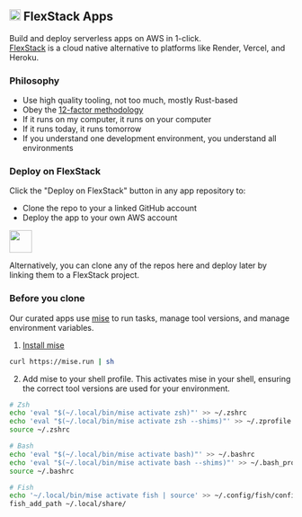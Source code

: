 <h2><img src="https://flexstack.com/favicon.svg" height=20 alt=""/> FlexStack Apps</h2>

Build and deploy serverless apps on AWS in 1-click.<br/>
[FlexStack](https://flexstack.com) is a cloud native alternative to platforms like Render, Vercel, and Heroku.

### Philosophy

- Use high quality tooling, not too much, mostly Rust-based
- Obey the [12-factor methodology](https://12factor.net/)
- If it runs on my computer, it runs on your computer
- If it runs today, it runs tomorrow
- If you understand one development environment, you understand all environments

### Deploy on FlexStack

Click the "Deploy on FlexStack" button in any app repository to:

- Clone the repo to your a linked GitHub account
- Deploy the app to your own AWS account

<a href="https://flexstack.com/deploy/apps"><img src="https://flexstack.com/deploy-on-flexstack.svg" height=40/></a>

Alternatively, you can clone any of the repos here and deploy later by linking them to a FlexStack project.

### Before you clone

Our curated apps use [mise](https://mise.jdx.dev/about.html) to run tasks, manage tool versions, 
and manage environment variables.

1. [Install mise](https://mise.jdx.dev/getting-started.html)

```sh
curl https://mise.run | sh
```

2. Add mise to your shell profile. This activates mise in your shell, ensuring the correct tool versions are used for your environment.

```sh
# Zsh
echo 'eval "$(~/.local/bin/mise activate zsh)"' >> ~/.zshrc
echo 'eval "$(~/.local/bin/mise activate zsh --shims)"' >> ~/.zprofile
source ~/.zshrc

# Bash 
echo 'eval "$(~/.local/bin/mise activate bash)"' >> ~/.bashrc
echo 'eval "$(~/.local/bin/mise activate bash --shims)"' >> ~/.bash_profile
source ~/.bashrc

# Fish
echo '~/.local/bin/mise activate fish | source' >> ~/.config/fish/config.fish
fish_add_path ~/.local/share/
```
